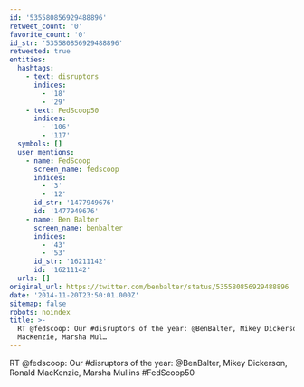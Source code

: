 ```yaml
---
id: '535580856929488896'
retweet_count: '0'
favorite_count: '0'
id_str: '535580856929488896'
retweeted: true
entities:
  hashtags:
    - text: disruptors
      indices:
        - '18'
        - '29'
    - text: FedScoop50
      indices:
        - '106'
        - '117'
  symbols: []
  user_mentions:
    - name: FedScoop
      screen_name: fedscoop
      indices:
        - '3'
        - '12'
      id_str: '1477949676'
      id: '1477949676'
    - name: Ben Balter
      screen_name: benbalter
      indices:
        - '43'
        - '53'
      id_str: '16211142'
      id: '16211142'
  urls: []
original_url: https://twitter.com/benbalter/status/535580856929488896
date: '2014-11-20T23:50:01.000Z'
sitemap: false
robots: noindex
title: >-
  RT @fedscoop: Our #disruptors of the year: @BenBalter, Mikey Dickerson, Ronald
  MacKenzie, Marsha Mul…
---
```


RT @fedscoop: Our #disruptors of the year: @BenBalter, Mikey Dickerson, Ronald MacKenzie, Marsha Mullins  #FedScoop50